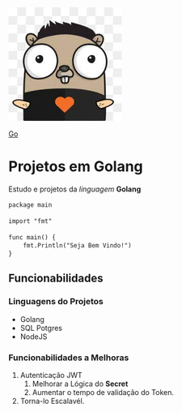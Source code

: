 
![Mascote GO](imagem/go.jpg)

[Go](https://go.dev/)

# Projetos em Golang

Estudo e projetos da _linguagem_ **Golang**

```golang 
package main

import "fmt"

func main() {
	fmt.Println("Seja Bem Vindo!")
}
```



## Funcionabilidades

### Linguagens do Projetos

 * Golang
 * SQL Potgres
 * NodeJS  
 
 
### Funcionabilidades a Melhoras

1. Autenticação JWT 
	1. Melhorar a Lógica do **Secret**
	2.  Aumentar o tempo de validação do Token.
2. Torna-lo Escalavél. 
